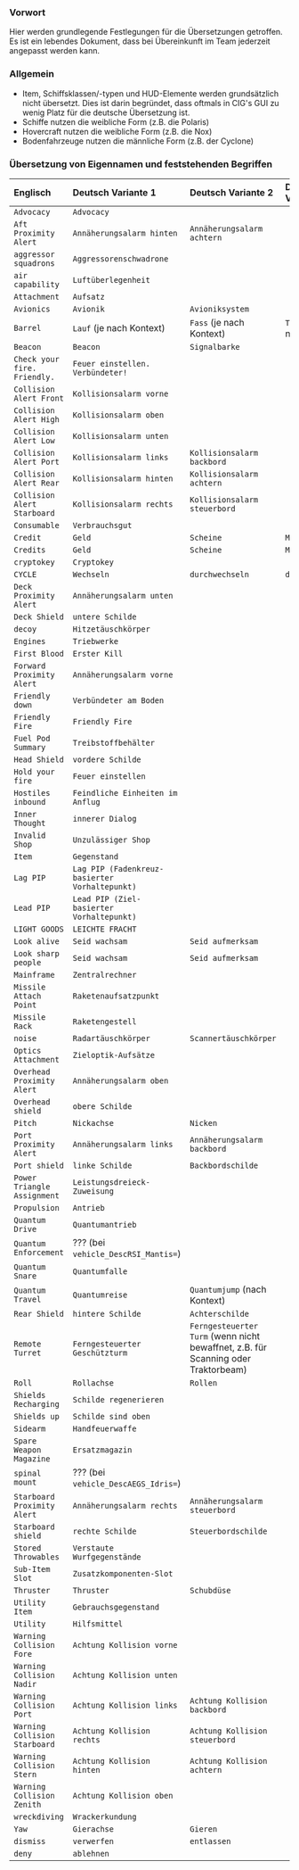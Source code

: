 ### Vorwort

Hier werden grundlegende Festlegungen für die Übersetzungen getroffen.
Es ist ein lebendes Dokument, dass bei Übereinkunft im Team jederzeit angepasst werden kann.

### Allgemein

* Item, Schiffsklassen/-typen und HUD-Elemente werden grundsätzlich nicht übersetzt. Dies ist darin begründet, dass oftmals in CIG's GUI zu wenig Platz für die deutsche Übersetzung ist.
* Schiffe nutzen die weibliche Form (z.B. die Polaris)
* Hovercraft nutzen die weibliche Form (z.B. die Nox)
* Bodenfahrzeuge nutzen die männliche Form (z.B. der Cyclone)

### Übersetzung von Eigennamen und feststehenden Begriffen

| Englisch                      | Deutsch Variante 1                             | Deutsch Variante 2                                                                | Deutsch Variante 3          |
|:------------------------------|:-----------------------------------------------|:----------------------------------------------------------------------------------|:----------------------------|
| `Advocacy`                    | `Advocacy`                                     |                                                                                   |                             |
| `Aft Proximity Alert`         | `Annäherungsalarm hinten`                      | `Annäherungsalarm achtern`                                                        |                             |
| `aggressor squadrons`         | `Aggressorenschwadrone`                        |                                                                                   |                             |
| `air capability`              | `Luftüberlegenheit`                            |                                                                                   |                             |
| `Attachment`                  | `Aufsatz`                                      |                                                                                   |                             |
| `Avionics`                    | `Avionik`                                      | `Avioniksystem`                                                                   |                             |
| `Barrel`                      | `Lauf` (je nach Kontext)                       | `Fass` (je nach Kontext)                                                          | `Trommel` (je nach Kontext) |
| `Beacon`                      | `Beacon`                                       | `Signalbarke`                                                                     |                             |
| `Check your fire. Friendly.`  | `Feuer einstellen. Verbündeter!`               |                                                                                   |                             |
| `Collision Alert Front`       | `Kollisionsalarm vorne`                        |                                                                                   |                             |
| `Collision Alert High`        | `Kollisionsalarm oben`                         |                                                                                   |                             |
| `Collision Alert Low`         | `Kollisionsalarm unten`                        |                                                                                   |                             |
| `Collision Alert Port`        | `Kollisionsalarm links`                        | `Kollisionsalarm backbord`                                                        |                             |
| `Collision Alert Rear`        | `Kollisionsalarm hinten`                       | `Kollisionsalarm achtern`                                                         |                             |
| `Collision Alert Starboard`   | `Kollisionsalarm rechts`                       | `Kollisionsalarm steuerbord`                                                      |                             |
| `Consumable`                  | `Verbrauchsgut`                                |                                                                                   |                             |
| `Credit`                      | `Geld`                                         | `Scheine`                                                                         | `Moneten`                   |
| `Credits`                     | `Geld`                                         | `Scheine`                                                                         | `Moneten`                   |
| `cryptokey`                   | `Cryptokey`                                    |                                                                                   |                             |
| `CYCLE`                       | `Wechseln`                                     | `durchwechseln`                                                                   | `durchschalten`             |
| `Deck Proximity Alert`        | `Annäherungsalarm unten`                       |                                                                                   |                             |
| `Deck Shield`                 | `untere Schilde`                               |                                                                                   |                             |
| `decoy`                       | `Hitzetäuschkörper`                            |                                                                                   |                             |
| `Engines`                     | `Triebwerke`                                   |                                                                                   |                             |
| `First Blood`                 | `Erster Kill`                                  |                                                                                   |                             |
| `Forward Proximity Alert`     | `Annäherungsalarm vorne`                       |                                                                                   |                             |
| `Friendly down`               | `Verbündeter am Boden`                         |                                                                                   |                             |
| `Friendly Fire`               | `Friendly Fire`                                |                                                                                   |                             |
| `Fuel Pod Summary`            | `Treibstoffbehälter`                           |                                                                                   |                             |
| `Head Shield`                 | `vordere Schilde`                              |                                                                                   |                             |
| `Hold your fire`              | `Feuer einstellen`                             |                                                                                   |                             |
| `Hostiles inbound`            | `Feindliche Einheiten im Anflug`               |                                                                                   |                             |
| `Inner Thought`               | `innerer Dialog`                               |                                                                                   |                             |
| `Invalid Shop`                | `Unzulässiger Shop`                            |                                                                                   |                             |
| `Item`                        | `Gegenstand`                                   |                                                                                   |                             |
| `Lag PIP`                     | `Lag PIP (Fadenkreuz-basierter Vorhaltepunkt)` |                                                                                   |                             |
| `Lead PIP`                    | `Lead PIP (Ziel-basierter Vorhaltepunkt)`      |                                                                                   |                             |
| `LIGHT GOODS`                 | `LEICHTE FRACHT`                               |                                                                                   |                             |
| `Look alive`                  | `Seid wachsam`                                 | `Seid aufmerksam`                                                                 |                             |
| `Look sharp people`           | `Seid wachsam`                                 | `Seid aufmerksam`                                                                 |                             |
| `Mainframe`                   | `Zentralrechner`                               |                                                                                   |                             |
| `Missile Attach Point`        | `Raketenaufsatzpunkt`                          |                                                                                   |                             |
| `Missile Rack`                | `Raketengestell`                               |                                                                                   |                             |
| `noise`                       | `Radartäuschkörper`                            | `Scannertäuschkörper`                                                             |                             |
| `Optics Attachment`           | `Zieloptik-Aufsätze`                           |                                                                                   |                             |
| `Overhead Proximity Alert`    | `Annäherungsalarm oben`                        |                                                                                   |                             |
| `Overhead shield`             | `obere Schilde`                                |                                                                                   |                             |
| `Pitch`                       | `Nickachse`                                    | `Nicken`                                                                          |                             |
| `Port Proximity Alert`        | `Annäherungsalarm links`                       | `Annäherungsalarm backbord`                                                       |                             |
| `Port shield`                 | `linke Schilde`                                | `Backbordschilde`                                                                 |                             |
| `Power Triangle Assignment`   | `Leistungsdreieck-Zuweisung`                   |                                                                                   |                             |
| `Propulsion`                  | `Antrieb`                                      |                                                                                   |                             |
| `Quantum Drive`               | `Quantumantrieb`                               |                                                                                   |                             |
| `Quantum Enforcement`         | ??? (bei `vehicle_DescRSI_Mantis=`)            |                                                                                   |                             |
| `Quantum Snare`               | `Quantumfalle`                                 |                                                                                   |                             |
| `Quantum Travel`              | `Quantumreise`                                 | `Quantumjump` (nach Kontext)                                                      |                             |
| `Rear Shield`                 | `hintere Schilde`                              | `Achterschilde`                                                                   |                             |
| `Remote Turret`               | `Ferngesteuerter Geschützturm`                 | `Ferngesteuerter Turm` (wenn nicht bewaffnet, z.B. für Scanning oder Traktorbeam) |                             |
| `Roll`                        | `Rollachse`                                    | `Rollen`                                                                          |                             |
| `Shields Recharging`          | `Schilde regenerieren`                         |                                                                                   |                             |
| `Shields up`                  | `Schilde sind oben`                            |                                                                                   |                             |
| `Sidearm`                     | `Handfeuerwaffe`                               |                                                                                   |                             |
| `Spare Weapon Magazine`       | `Ersatzmagazin`                                |                                                                                   |                             |
| `spinal mount`                | ??? (bei `vehicle_DescAEGS_Idris=`)            |                                                                                   |                             |
| `Starboard Proximity Alert`   | `Annäherungsalarm rechts`                      | `Annäherungsalarm steuerbord`                                                     |                             |
| `Starboard shield`            | `rechte Schilde`                               | `Steuerbordschilde`                                                               |                             |
| `Stored Throwables`           | `Verstaute Wurfgegenstände`                    |                                                                                   |                             |
| `Sub-Item Slot`               | `Zusatzkomponenten-Slot`                       |                                                                                   |                             |
| `Thruster`                    | `Thruster`                                     | `Schubdüse`                                                                       |                             |
| `Utility Item`                | `Gebrauchsgegenstand`                          |                                                                                   |                             |
| `Utility`                     | `Hilfsmittel`                                  |                                                                                   |                             |
| `Warning Collision Fore`      | `Achtung Kollision vorne`                      |                                                                                   |                             |
| `Warning Collision Nadir`     | `Achtung Kollision unten`                      |                                                                                   |                             |
| `Warning Collision Port`      | `Achtung Kollision links`                      | `Achtung Kollision backbord`                                                      |                             |
| `Warning Collision Starboard` | `Achtung Kollision rechts`                     | `Achtung Kollision steuerbord`                                                    |                             |
| `Warning Collision Stern`     | `Achtung Kollision hinten`                     | `Achtung Kollision achtern`                                                       |                             |
| `Warning Collision Zenith`    | `Achtung Kollision oben`                       |                                                                                   |                             |
| `wreckdiving`                 | `Wrackerkundung`                               |                                                                                   |                             |
| `Yaw`                         | `Gierachse`                                    | `Gieren`                                                                          |                             |
| `dismiss`                     | `verwerfen`                                    | `entlassen`                                                                       |                             |
| `deny`                        | `ablehnen`                                     |                                                                                   |                             |